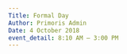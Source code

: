 ```yaml
---
Title: Formal Day
Author: Primoris Admin
Date: 4 October 2018
event_detail: 8:10 AM — 3:00 PM
---
```


